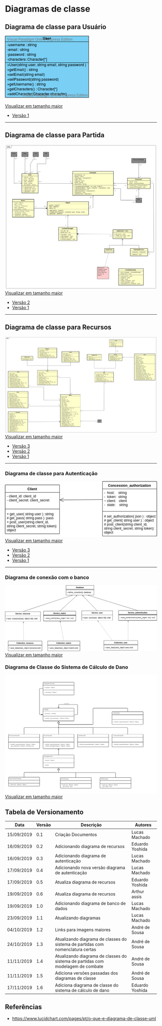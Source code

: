 # Diagramas de classe
## Diagrama de classe para Usuário

![diagrama de classe para classe ](../img/diagramas_de_classe/UML_usuario_V2.png)

[Visualizar em tamanho maior](../img/diagramas_de_classe/UML_usuario_V2.png)

 - [Versão 1](../img/diagramas_de_classe/UML_usuario.png)

 ---

## Diagrama de classe para Partida

![diagrama de classe para classe ](../img/diagramas_de_classe/classes_match_v3.png)
[Visualizar em tamanho maior](../img/diagramas_de_classe/classes_match_v3.png)

- [Versão 2](../img/diagramas_de_classe/classes_match_v2.png)
- [Versão 1](../img/diagramas_de_classe/UML_partida.png)

 ---

## Diagrama de classe para Recursos

![diagrama de classe para classe ](../img/diagramas_de_classe/UML_recursos_V4.png)
[Visualizar em tamanho maior](../img/diagramas_de_classe/UML_recursos_V4.png)

- [Versão 3](../img/diagramas_de_classe/UML_recursos_V3.png)
- [Versão 2](../img/diagramas_de_classe/UML_recursos_V2.png)
- [Versão 1](../img/diagramas_de_classe/UML_recursos_V1.png)

 ---

### Diagrama de classe para Autenticação

![ Versão 4 ](../img/diagramas_de_classe/UML_autenticacao_4.png)
[Visualizar em tamanho maior](../img/diagramas_de_classe/UML_autenticacao_4.png)

- [ Versão 3 ](../img/diagramas_de_classe/UML_autenticacao_3.png)
- [ Versão 2 ](../img/diagramas_de_classe/UML_autenticacao_2.png)
- [ Versão 1 ](../img/diagramas_de_classe/UML_autenticacao.png)

 ---

### Diagrama de conexão com o banco

![ Versão 1 ](../img/diagramas_de_classe/UML_database.png)
[Visualizar em tamanho maior](../img/diagramas_de_classe/UML_database.png)


### Diagrama de Classe do Sistema de Cálculo de Dano

![ Versão 1 ](../img/diagramas_de_classe/UML_dano.png)
[Visualizar em tamanho maior](../img/diagramas_de_classe/UML_dano.png)

## Tabela de Versionamento 

|**Data**|**Versão**|**Descrição**|**Autores**|
|--|--|--|--|
| 15/09/2019 | 0.1 | Criação Documentos | Lucas Machado |
| 16/09/2019 | 0.2 | Adicionando diagrama de recursos | Eduardo Yoshida |
| 16/09/2019 | 0.3 | Adicionando diagrama de autenticação | Lucas Machado |
| 17/09/2019 | 0.4 | Adicionando nova versão diagrama de autenticação | Lucas Machado |
| 17/09/2019 | 0.5 | Atualiza diagrama de recursos | Eduardo Yoshida |
| 19/09/2019 | 0.6 | Atualiza diagrama de recursos | Arthur assis |
| 19/09/2019 | 1.0 | Adicionando diagrama de banco de dados | Lucas Machado |
| 23/09/2019 | 1.1 | Atualizando diagramas | Lucas Machado |
| 04/10/2019 | 1.2 | Links para imagens maiores | André de Sousa |
| 24/10/2019 | 1.3 | Atualizando diagrama de classes do sistema de partidas com nomenclatura certas | André de Sousa |
| 11/11/2019 | 1.4 | Atualizando diagrama de classes do sistema de partidas com modelagem de combate | André de Sousa |
| 11/11/2019 | 1.5 | Adiciona versões passadas dos diagramas de classe | André de Sousa |
| 17/11/2019 | 1.6 |Adiciona diagrama de classe do sistema de cálculo de dano|Eduardo Yoshida|

## Referências

* https://www.lucidchart.com/pages/pt/o-que-e-diagrama-de-classe-uml
